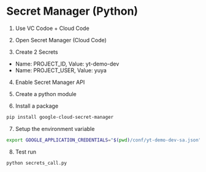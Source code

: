 # Secret Manager (Python)

1. Use VC Codoe + Cloud Code

2. Open Secret Manager (Cloud Code)

3. Create 2 Secrets
- Name: PROJECT_ID, Value: yt-demo-dev
- Name: PROJECT_USER, Value: yuya

4. Enable Secret Manager API

5. Create a python module

6. Install a package
```bash
pip install google-cloud-secret-manager
```

7. Setup the environment variable
```bash
export GOOGLE_APPLICATION_CREDENTIALS="$(pwd)/conf/yt-demo-dev-sa.json"
```

8. Test run
```bash
python secrets_call.py
```